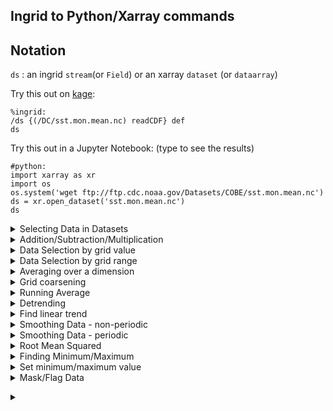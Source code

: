 ## Ingrid to Python/Xarray commands

## Notation

`ds` : an ingrid `stream`(or `Field`) or an xarray `dataset` (or `dataarray`)

Try this out on [kage](http://kage.ldeo.columbia.edu:81/expert): 
```
%ingrid:
/ds {(/DC/sst.mon.mean.nc) readCDF} def
ds
```

Try this out in a Jupyter Notebook: (type <shift><enter> to see the results)
```
#python:
import xarray as xr
import os
os.system('wget ftp://ftp.cdc.noaa.gov/Datasets/COBE/sst.mon.mean.nc')
ds = xr.open_dataset('sst.mon.mean.nc')
ds
```

<details> <summary>Selecting Data in Datasets </summary> <p>  
A dataset (stream) contains variables, grids, coordinates and metadata. These can be selected by similar methods for ingrid and python. Try selecting `.sst` and `.lon`

```
%ingrid:
ds .sst
```

```
#python:
ds.sst
```
</p> </details>

<details> <summary>Addition/Subtraction/Multiplication </summary> <p>  
In ingrid, compatible objects (streams, numbers) can be added together element by element

```
%ingrid:
ds .sst 273.15 add
```

In python, compatible objects (xarray datasets/dataarrays, numbers) can be added together

```
#python:
ds.sst + 273.15
```
</p> </details>

<details> <summary>Data Selection by grid value </summary> <p>  

```
%ingrid:
ds .sst time (Jan 1960) VALUE lat 20 VALUE
```

```
#python:
ds.sst.sel(time= '1960-01', lat=20, method='nearest').plot()
```
</p> </details>

<details> <summary>Data Selection by grid range </summary> <p>  

```
%ingrid:
ds T (Jan 1982) (Dec 1995) RANGE lon 20 60 RANGE
```

```
#python:
ds.sel(time=slice('1982-01','1995-12'),lon=slice(20,60))
```
</p> </details>

<details> <summary>Averaging over a dimension </summary> <p>  

```
%ingrid:
ds [time] average
ds [lat lon] average
```

```
#python:
ds.mean('time')
ds.mean(['lat','lon'])
```
</p> </details>

<details> <summary>Grid coarsening </summary> <p>  

```
%ingrid:
ds time 12 boxAverage 
```

```
#python:
ds.coarsen(time=12,boundary='trim').mean()
```
</p> </details>

<details> <summary>Running Average </summary> <p>  

```
%ingrid:
ds time 3 runningAverage
```

```
#python:
ds.rolling(time=3, center=True).mean()
```
</p> </details>

<details> <summary>Detrending</summary> <p>  

```
%ingrid:
ds .sst [time]detrend-bfl
```

```
#python:
dfit = ds.sst.polyfit('time', 1, skipna=True)
ds.sst - xr.polyval(coord=ds.time, coeffs=dfit.polyfit_coefficients)
```
</p> </details>

<details> <summary> Find linear trend</summary> <p>  

```
%ingrid:
ds .ssta dup [time]detrend-bfl sub dup time last VALUE exch T first VALUE sub
```

```
#python:
dfit = ds.sst.polyfit('time', 1, skipna=True)
ds['linear_fit'] = xr.polyval(coord=ds.time, coeffs=dfit.polyfit_coefficients)
ds['trend'] = (ds.linear_fit[-1] - ds.linear_fit[0])
```
</p> </details>

<details> <summary>Smoothing Data - non-periodic</summary> <p>  

```
%ingrid:
ds [time] 1 SM121
```

```
#python:
ds.pad(time=1,mode='symmetric').rolling(time=3, center=True).mean().dropna("time")
```
</p> </details>

<details> <summary>Smoothing Data - periodic</summary> <p>  

```
%ingrid:
ds [time] 1 SM121
```

```
#python:
ds.pad(time=1, mode="wrap").rolling(time=3, center=True).mean().dropna("time")
```
</p> </details>

<details> <summary>Root Mean Squared</summary> <p>  

```
%ingrid:
ds [time]rmsover
```

```
#python:
ds.std('time')
```
</p> </details>

<details> <summary>Finding Minimum/Maximum</summary> <p>  

```
%ingrid:
ds [lon lat] maxover
ds [time] minover
```

```
#python:
ds.max(['lon','lat'])
ds.min('time')
```
</p> </details>

<details> <summary>Set minimum/maximum value</summary> <p>  

```
%ingrid:
ds .sst 0 max 28 min
```

```
#python:
ds.sst.clip(min=0,max=28) 
```

</p> </details>

<details> <summary>Mask/Flag Data</summary> <p>  

```
%ingrid:

```

```
#python:
```
</p> </details>

</p> </details>

<details> <summary></summary> <p>  

```
%ingrid:
```

```
#python:
```
</p> </details>

